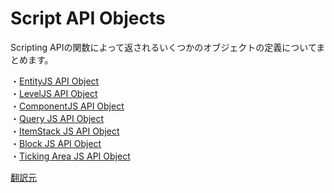 # Script API Objects
Scripting APIの関数によって返されるいくつかのオブジェクトの定義についてまとめます。  

・[EntityJS API Object](/Scripting%20API/Script%20API%20Objects/Objects/EntityJS_API_Object.md)    
・[LevelJS API Object](/Scripting%20API/Script%20API%20Objects/Objects/LevelJS_API_Object.md)  
・[ComponentJS API Object](/Scripting%20API/Script%20API%20Objects/Objects/ComponentJS_API_Object.md)  
・[Query JS API Object](/Scripting%20API/Script%20API%20Objects/Objects/Query_JS_API_Object.md)  
・[ItemStack JS API Object](/Scripting%20API/Script%20API%20Objects/Objects/ItemStack_JS_API_Object.md)  
・[Block JS API Object](/Scripting%20API/Script%20API%20Objects/Objects/Block_JS_API_Object.md)  
・[Ticking Area JS API Object](/Scripting%20API/Script%20API%20Objects/Objects/TickingAreaJS_API_Object.md)  


[翻訳元](https://minecraft.gamepedia.com/index.php?title=Bedrock_Edition_beta_scripting_documentation&mobileaction=toggle_view_mobile#Script_API_Objects)

